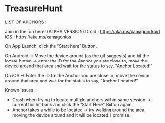 # TreasureHunt

LIST OF ANCHORS :

Join in the fun here! (ALPHA VERSION)
Droid : https://aka.ms/xamagondroid
iOS : https://aka.ms/xamagonios


On App Launch, click the "Start here" Button. 

On Android -> Move the device around (as the gif suggests) and hit the locate button -> enter the ID for the Anchor you are close to, move the device around that area and wait for the status to say, "Anchor Located!"

On iOS -> Enter the ID for the Anchor you are close to, move the device around that area and wait for the status to say, "Anchor Located!"


Known Issues :
- Crash when trying to locate multiple anchors within same session -> current fix: hit back and click the "Start Here" Button again
- Anchor takes a while to be located -> try walking around the area, moving the device around and it will be located. I promise. 
